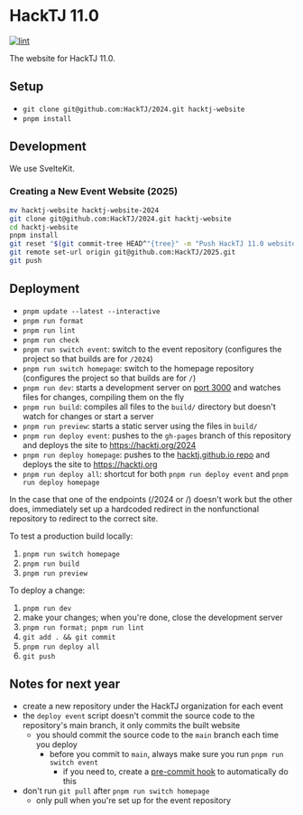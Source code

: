 # HackTJ 11.0

[![lint](https://github.com/HackTJ/2024/workflows/lint/badge.svg?event=push)](https://github.com/HackTJ/2024/actions?query=workflow%3Alint)

The website for HackTJ 11.0.

## Setup

- `git clone git@github.com:HackTJ/2024.git hacktj-website`
- `pnpm install`

## Development

We use SvelteKit.

### Creating a New Event Website (2025)

```sh
mv hacktj-website hacktj-website-2024
git clone git@github.com:HackTJ/2024.git hacktj-website
cd hacktj-website
pnpm install
git reset "$(git commit-tree HEAD^"{tree}" -m "Push HackTJ 11.0 website")"  # squash all commits into 1
git remote set-url origin git@github.com:HackTJ/2025.git
git push
```

## Deployment

- `pnpm update --latest --interactive`
- `pnpm run format`
- `pnpm run lint`
- `pnpm run check`
- `pnpm run switch event`: switch to the event repository (configures the project so that builds are for `/2024`)
- `pnpm run switch homepage`: switch to the homepage repository (configures the project so that builds are for `/`)
- `pnpm run dev`: starts a development server on [port 3000](http://localhost:3000) and watches files for changes, compiling them on the fly
- `pnpm run build`: compiles all files to the `build/` directory but doesn't watch for changes or start a server
- `pnpm run preview`: starts a static server using the files in `build/`
- `pnpm run deploy event`: pushes to the `gh-pages` branch of this repository and deploys the site to <https://hacktj.org/2024>
- `pnpm run deploy homepage`: pushes to the [hacktj.github.io repo](https://github.com/HackTJ/hacktj.github.io) and deploys the site to <https://hacktj.org>
- `pnpm run deploy all`: shortcut for both `pnpm run deploy event` and `pnpm run deploy homepage`

In the case that one of the endpoints (/2024 or /) doesn't work but the other does, immediately set up a hardcoded redirect in the nonfunctional repository to redirect to the correct site.

To test a production build locally:

1.  `pnpm run switch homepage`
2.  `pnpm run build`
3.  `pnpm run preview`

To deploy a change:

1.  `pnpm run dev`
2.  make your changes; when you're done, close the development server
3.  `pnpm run format; pnpm run lint`
4.  `git add . && git commit`
5.  `pnpm run deploy all`
6.  `git push`

## Notes for next year

- create a new repository under the HackTJ organization for each event
- the `deploy event` script doesn't commit the source code to the repository's main branch, it only commits the built website
  - you should commit the source code to the `main` branch each time you deploy
    - before you commit to `main`, always make sure you run `pnpm run switch event`
      - if you need to, create a [pre-commit hook](https://git-scm.com/docs/githooks#_pre_commit) to automatically do this
- don't run `git pull` after `pnpm run switch homepage`
  - only pull when you're set up for the event repository
